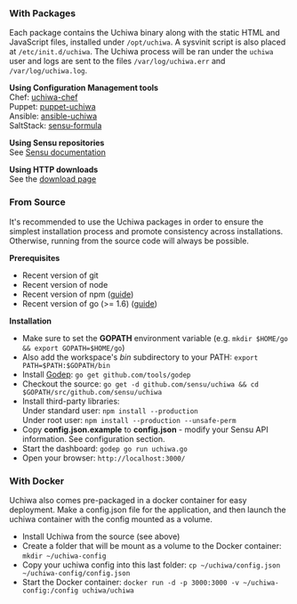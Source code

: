 ### With Packages

Each package contains the Uchiwa binary along with the static HTML and JavaScript files, installed under `/opt/uchiwa`. A sysvinit script is also placed at `/etc/init.d/uchiwa`. The Uchiwa process will be ran under the `uchiwa` user and logs are sent to the files `/var/log/uchiwa.err` and `/var/log/uchiwa.log`.

**Using Configuration Management tools**  
Chef: [uchiwa-chef](https://github.com/sensu/uchiwa-chef)  
Puppet: [puppet-uchiwa](https://github.com/Yelp/puppet-uchiwa)  
Ansible: [ansible-uchiwa](https://github.com/queeno/ansible-uchiwa)  
SaltStack: [sensu-formula](https://github.com/saltstack-formulas/sensu-formula)

**Using Sensu repositories**  
See [Sensu documentation](http://sensuapp.org/docs/latest/dashboards_uchiwa#packages)

**Using HTTP downloads**  
See the [download page](https://uchiwa.io/#download)

### From Source

It's recommended to use the Uchiwa packages in order to ensure the simplest installation process and promote consistency across installations. Otherwise, running from the source code will always be possible.

**Prerequisites**  

* Recent version of git
* Recent version of node
* Recent version of npm ([guide](https://github.com/joyent/node/wiki/installing-node.js-via-package-manager))
* Recent version of go (>= 1.6) ([guide](https://golang.org/doc/install))

**Installation**

* Make sure to set the **GOPATH** environment variable (e.g. `mkdir $HOME/go && export GOPATH=$HOME/go`)
* Also add the workspace's *bin* subdirectory to your PATH: `export PATH=$PATH:$GOPATH/bin`
* Install [Godep](https://github.com/tools/godep): `go get github.com/tools/godep`
* Checkout the source: `go get -d github.com/sensu/uchiwa && cd $GOPATH/src/github.com/sensu/uchiwa`
* Install third-party libraries:  
Under standard user: `npm install --production`  
Under root user: `npm install --production --unsafe-perm`  
* Copy **config.json.example** to **config.json** - modify your Sensu API information. See configuration section.
* Start the dashboard: `godep go run uchiwa.go`
* Open your browser: `http://localhost:3000/`

### With Docker

Uchiwa also comes pre-packaged in a docker container for easy deployment. Make a config.json file for the application, and then launch the uchiwa container with the config mounted as a volume.

* Install Uchiwa from the source (see above)
* Create a folder that will be mount as a volume to the Docker container: `mkdir ~/uchiwa-config`
* Copy your uchiwa config into this last folder: `cp ~/uchiwa/config.json ~/uchiwa-config/config.json`
* Start the Docker container: `docker run -d -p 3000:3000 -v ~/uchiwa-config:/config uchiwa/uchiwa`
